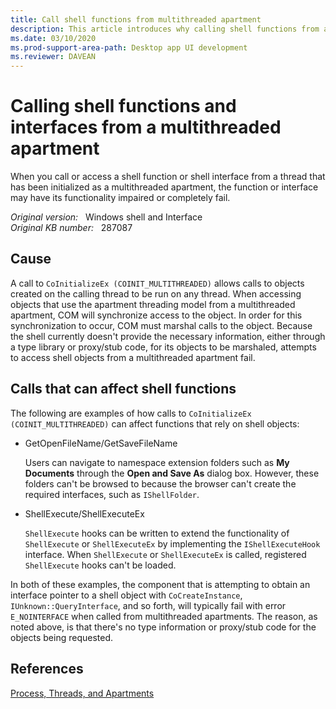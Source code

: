 ```yaml
---
title: Call shell functions from multithreaded apartment
description: This article introduces why calling shell functions from a thread that has been initialized as a multithreaded apartment may cause the functions fail.
ms.date: 03/10/2020
ms.prod-support-area-path: Desktop app UI development
ms.reviewer: DAVEAN
---
```

# Calling shell functions and interfaces from a multithreaded apartment

When you call or access a shell function or shell interface from a thread that has been initialized as a multithreaded apartment, the function or interface may have its functionality impaired or completely fail.

_Original version:_ &nbsp; Windows shell and Interface  
_Original KB number:_ &nbsp; 287087

## Cause

A call to `CoInitializeEx (COINIT_MULTITHREADED)` allows calls to objects created on the calling thread to be run on any thread. When accessing objects that use the apartment threading model from a multithreaded apartment, COM will synchronize access to the object. In order for this synchronization to occur, COM must marshal calls to the object. Because the shell currently doesn't provide the necessary information, either through a type library or proxy/stub code, for its objects to be marshaled, attempts to access shell objects from a multithreaded apartment fail.

## Calls that can affect shell functions

The following are examples of how calls to `CoInitializeEx (COINIT_MULTITHREADED)` can affect functions that rely on shell objects:

- GetOpenFileName/GetSaveFileName

    Users can navigate to namespace extension folders such as **My Documents** through the **Open and Save As** dialog box. However, these folders can't be browsed to because the browser can't create the required interfaces, such as `IShellFolder`.

- ShellExecute/ShellExecuteEx

    `ShellExecute` hooks can be written to extend the functionality of `ShellExecute` or `ShellExecuteEx` by implementing the `IShellExecuteHook` interface. When `ShellExecute` or `ShellExecuteEx` is called, registered `ShellExecute` hooks can't be loaded.

In both of these examples, the component that is attempting to obtain an interface pointer to a shell object with `CoCreateInstance`, `IUnknown::QueryInterface`, and so forth, will typically fail with error `E_NOINTERFACE` when called from multithreaded apartments. The reason, as noted above, is that there's no type information or proxy/stub code for the objects being requested.

## References

[Process, Threads, and Apartments](/windows/win32/com/processes--threads--and-apartments)
